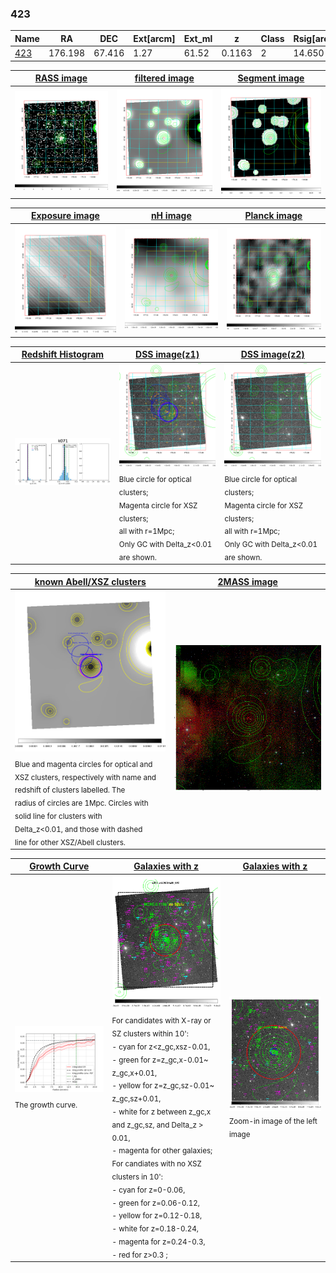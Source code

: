<div STYLE="page-break-after: always;"></div>

### 423

|Name          |RA          |DEC      | Ext[arcm] | Ext_ml | z    | Class| Rsig[arcmin] | CRsig[c/s] | CR500[c/s] | R500[Mpc] |L500[erg/s]|F500[erg/s/cm^2]| M500[Msun]|Tx[keV]|beta|GC(XSZ,Delta_z<0.01)| GC(OPT,Delta_z<0.01)|GC|alias|
|--------------|------------|------------|---|---|-----------|--------|------|------|----|----|----|----|----|----|----|----|----|----|---|
|[423](script/423.md)     | 176.198       | 67.416       | 1.27    | 61.52   | 0.1163 | 2   | 14.650 |0.318 |0.296 |1.023 |2.082e+44 |5.941e-12 |3.403e+14 |4.729 |0.632 |Tar, |redMaPPer, |Tar, |k071|

|[RASS image](../image/423/423_img.pdf)|[filtered image](../image/423/423_fil.pdf)|[Segment image](../image/423/423_seg.pdf)|
|-------------------|--------------------|-------------------|
| <img src="../image/423/423_img.png" width="300">  | <img src="../image/423/423_fil.png" width="300">   | <img src="../image/423/423_seg.png" width="300">  |

|[Exposure image](../image/423/423_mex.pdf)| [nH image](../image/423/423_nh.pdf)| [Planck image](../image/423/423_p.pdf)|
|-------------------|--------------------|-------------------|
|<img src="../image/423/423_mex.png" width="300">   | <img src="../image/423/423_nh.png" width="300">    | <img src="../image/423/423_p.png" width="300"> |

|[Redshift Histogram](../image/423/423_zg.pdf) | [DSS image(z1)](../image/423/423_dss_z1.pdf)      |  [DSS image(z2)](../image/423/423_dss_z2.pdf)    |
|-------------------|--------------------|-------------------|
|<img src="../image/423/423_zg.png" width="300"> |<img src="../image/423/423_dss_z1.png" width="300"> <sub><br>Blue circle for optical clusters; <br>Magenta circle for XSZ clusters; <br>all with r=1Mpc; <br>Only GC with Delta_z<0.01 are shown. </sub>| <img src="../image/423/423_dss_z2.png" width="300"><sub><br>Blue circle for optical clusters; <br>Magenta circle for XSZ clusters; <br>all with r=1Mpc; <br>Only GC with Delta_z<0.01 are shown. </sub> |

|[known Abell/XSZ clusters](../image/423/423_m.pdf) | [2MASS image](../image/423/423_2mass.pdf)      |
|-------------------|-------------------|
|<img src=../image/423/423_m.png width="300"> <sub><br>Blue and magenta circles for optical and <br>XSZ clusters, respectively with name and <br>redshift of clusters labelled. The <br>radius of circles are 1Mpc. Circles with <br>solid line for clusters with <br>Delta_z<0.01, and those with dashed <br>line for other XSZ/Abell clusters.        </sub>|<img src="../image/423/423_2mass.png" width="300">  |

|[Growth Curve](../image/423/423_gca_all.png) |[Galaxies with z](../image/423/423_opt_ned.pdf) |[Galaxies with z](../image/423/423_opt_ned_zoom.pdf) |
|-------------------|-------------------|-------------------|
| <img src="../image/423/423_gca_all.png" width="300"> <sub><br>The growth curve.</sub>| <img src=../image/423/423_opt_ned.png width="300"> <br><sub> For candidates with X-ray or SZ clusters within 10': <br> - cyan for z<z_gc,xsz-0.01, <br> - green for z=z_gc,x-0.01~ z_gc,x+0.01, <br> - yellow for z=z_gc,sz-0.01~ z_gc,sz+0.01, <br> - white for z between z_gc,x and z_gc,sz, and Delta_z > 0.01, <br> - magenta for other galaxies; <br>For candiates with no XSZ clusters in 10': <br> - cyan for z=0-0.06, <br> - green for z=0.06-0.12, <br> - yellow for z=0.12-0.18, <br> - white for z=0.18-0.24, <br> - magenta for z=0.24-0.3, <br> - red for z>0.3 ;  </sub>|<img src=../image/423/423_opt_ned_zoom.png width="300">  <br><sub> Zoom-in image of the left image</sub>|




